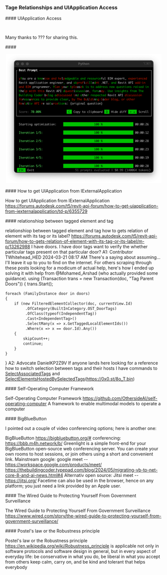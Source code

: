 <head>
<meta http-equiv="Content-Type" content="text/html; charset=utf-8">
<link rel="stylesheet" type="text/css" href="bc.css">

<!--
https://prismjs.com
<pre><code class="language-cs">
-->
<link href="https://cdn.jsdelivr.net/npm/prismjs@1.29.0/themes/prism.min.css" rel="stylesheet" />
<script src="https://cdn.jsdelivr.net/npm/prismjs@1.29.0/components/prism-core.min.js"></script>
<script src="https://cdn.jsdelivr.net/npm/prismjs@1.29.0/plugins/autoloader/prism-autoloader.min.js"></script>
<style> code[class*=language-], pre[class*=language-] { font-size : 90%; } </style>

</head>

<!--

- How to get UIApplication from IExternalApplication
  https://forums.autodesk.com/t5/revit-api-forum/how-to-get-uiapplication-from-iexternalapplication/td-p/6355729

- relationshiop between tagged element and tag
  how to gets relation of element with its tag or its label?
  https://forums.autodesk.com/t5/revit-api-forum/how-to-gets-relation-of-element-with-its-tag-or-its-label/m-p/13262988
  I have doors.
  I have door tags
  want to verify the whether  particular tags present on that  particular door?
  A1:
  Contributor TWhitehead_HED
  2024-03-21 08:17 AM
  There's a saying about assuming... I'll leave it up to you to find on the internet.
  For others scraping through these posts looking for a modicum of actual help, here's how I ended up solving it with help from @Mohamed_Arshad (who actually provided some guidance).
  using (Transaction trans = new Transaction(doc, "Tag Parent Doors"))
  {
      trans.Start();

      foreach (FamilyInstance door in doors)
      {
          if (new FilteredElementCollector(doc, currentView.Id)
               .OfCategory(BuiltInCategory.OST_DoorTags)
               .OfClass(typeof(IndependentTag))
               .Cast<IndependentTag>()
               .SelectMany(x => x.GetTaggedLocalElementIds())
               .Where(x => x == door.Id).Any())
          {
              skipCount++;
              continue;
          }
      }
  }
  A2:
  Advocate DanielKP2Z9V
  ‎2025-01-15 12:08 PM
  If anyone lands here looking for a reference how to switch selection between tags and their hosts I have commands to
  [SelectAssociatedTags](https://0x0.st/8o_A.bin)
  and
  [SelectElementsHostedBySelectedTags]()(https://0x0.st/8o_T.bin)

- Self-Operating Computer Framework
  https://github.com/OthersideAI/self-operating-computer
  A framework to enable multimodal models to operate a computer

- BigBlueButton
  https://bigbluebutton.org/#
  conferencing:
  https://bbb.m4h.network/b/
  Greenlight is a simple front-end for your BigBlueButton open-source web conferencing server.
  You can create your own rooms to host sessions, or join others using a short and convenient link.
  Mainstream google: google meet --  https://workspace.google.com/products/meet/
  https://thebuildingcoder.typepad.com/blog/2024/05/migrating-vb-to-net-core-8-and-ai-news.html#4
  Alternativ open source: Jitsi meet -- https://jitsi.org/
  Facetime can also be used in the browser, hence on any platform; you just need a link provided by an Apple user.

- The Wired Guide to Protecting Yourself From Government Surveillance
  https://www.wired.com/story/the-wired-guide-to-protecting-yourself-from-government-surveillance/

- Postel's law or the Robustness principle
  https://en.wikipedia.org/wiki/Robustness_principle
  is applicable not only in software protocols and software design in general, but in every aspect of everyday life:
  be conservative in what you do, be liberal in what you accept from others
  keep calm, carry on, and be kind and tolerant
  that helps everybody

twitter:

 @AutodeskRevit #RevitAPI #BIM @DynamoBIM

&ndash; ...

linkedin:

#BIM #DynamoBIM #AutodeskAPS #Revit #API #IFC #SDK #Autodesk #AEC #adsk

the [Revit API discussion forum](http://forums.autodesk.com/t5/revit-api-forum/bd-p/160) thread

<center>
<img src="img/" alt="" title="" width="600"/>
<p style="font-size: 80%; font-style:italic"></p>
<a href="img/.gif"><p style="font-size: 80%; font-style:italic">Click for animation</p></a>
</center>

-->

### Tage Relationships and UIApplication Access

####<a name="2"></a> UIApplication Access


<pre><code class="language-cs"> </code></pre>

Many thanks to ??? for sharing this.

####<a name="3"></a>

<center>
<img src="img/promptimal.png" alt="Promptimal" title="Promptimal" width="500"/>
</center>


####<a name="3"></a> How to get UIApplication from IExternalApplication

How to get UIApplication from IExternalApplication
https://forums.autodesk.com/t5/revit-api-forum/how-to-get-uiapplication-from-iexternalapplication/td-p/6355729

####<a name="3"></a> relationshiop between tagged element and tag

relationshiop between tagged element and tag
how to gets relation of element with its tag or its label?
https://forums.autodesk.com/t5/revit-api-forum/how-to-gets-relation-of-element-with-its-tag-or-its-label/m-p/13262988
I have doors.
I have door tags
want to verify the whether  particular tags present on that  particular door?
A1:
Contributor TWhitehead_HED
2024-03-21 08:17 AM
There's a saying about assuming... I'll leave it up to you to find on the internet.
For others scraping through these posts looking for a modicum of actual help, here's how I ended up solving it with help from @Mohamed_Arshad (who actually provided some guidance).
using (Transaction trans = new Transaction(doc, "Tag Parent Doors"))
{
    trans.Start();

    foreach (FamilyInstance door in doors)
    {
        if (new FilteredElementCollector(doc, currentView.Id)
             .OfCategory(BuiltInCategory.OST_DoorTags)
             .OfClass(typeof(IndependentTag))
             .Cast<IndependentTag>()
             .SelectMany(x => x.GetTaggedLocalElementIds())
             .Where(x => x == door.Id).Any())
        {
            skipCount++;
            continue;
        }
    }
}
A2:
Advocate DanielKP2Z9V
If anyone lands here looking for a reference how to switch selection between tags and their hosts I have commands to
[SelectAssociatedTags](https://0x0.st/8o_A.bin)
and
[SelectElementsHostedBySelectedTags]()(https://0x0.st/8o_T.bin)

####<a name="3"></a> Self-Operating Computer Framework

Self-Operating Computer Framework
https://github.com/OthersideAI/self-operating-computer
A framework to enable multimodal models to operate a computer

####<a name="3"></a> BigBlueButton

I pointed out a couple of video conferencing options; here is another one:

BigBlueButton
https://bigbluebutton.org/#
conferencing:
https://bbb.m4h.network/b/
Greenlight is a simple front-end for your BigBlueButton open-source web conferencing server.
You can create your own rooms to host sessions, or join others using a short and convenient link.
Mainstream google: google meet --  https://workspace.google.com/products/meet/
https://thebuildingcoder.typepad.com/blog/2024/05/migrating-vb-to-net-core-8-and-ai-news.html#4
Alternativ open source: Jitsi meet -- https://jitsi.org/
Facetime can also be used in the browser, hence on any platform; you just need a link provided by an Apple user.

####<a name="3"></a> The Wired Guide to Protecting Yourself From Government Surveillance

The Wired Guide to Protecting Yourself From Government Surveillance
https://www.wired.com/story/the-wired-guide-to-protecting-yourself-from-government-surveillance/

####<a name="3"></a> Postel's law or the Robustness principle

Postel's law or the Robustness principle
https://en.wikipedia.org/wiki/Robustness_principle
is applicable not only in software protocols and software design in general, but in every aspect of everyday life:
be conservative in what you do, be liberal in what you accept from others
keep calm, carry on, and be kind and tolerant
that helps everybody

